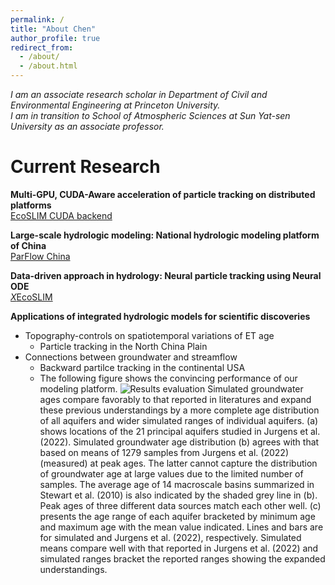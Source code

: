 ```yaml
---
permalink: /
title: "About Chen"
author_profile: true
redirect_from: 
  - /about/
  - /about.html
---
```

 
*I am an associate research scholar in Department of Civil and Environmental Engineering at Princeton University.  
I am in transition to School of Atmospheric Sciences at Sun Yat-sen University as an associate professor.*

Current Research
======
**Multi-GPU, CUDA-Aware acceleration of particle tracking on distributed platforms**  
[EcoSLIM CUDA backend](https://github.com/aureliayang/EcoSLIM_CONUS) 

**Large-scale hydrologic modeling: National hydrologic modeling platform of China**  
[ParFlow China](https://github.com/aureliayang/ParFlow-CONCN) 

**Data-driven approach in hydrology: Neural particle tracking using Neural ODE**  
[*X*EcoSLIM](https://github.com/aureliayang/XEcoSLIM)  

**Applications of integrated hydrologic models for scientific discoveries**  
* Topography-controls on spatiotemporal variations of ET age
  * Particle tracking in the North China Plain
* Connections between groundwater and streamflow
  * Backward partilce tracking in the continental USA  
  * The following figure shows the convincing performance of our modeling platform.
![Results evaluation](/images/particle_tracking_evaluation_Page.png)
Simulated groundwater ages compare favorably to that reported in literatures and expand these previous understandings by a more complete age distribution of all aquifers and wider simulated ranges of individual aquifers. (a) shows locations of the 21 principal aquifers studied in Jurgens et al. (2022). Simulated groundwater age distribution (b) agrees with that based on means of 1279 samples from Jurgens et al. (2022) (measured) at peak ages. The latter cannot capture the distribution of groundwater age at large values due to the limited number of samples. The average age of 14 macroscale basins summarized in Stewart et al. (2010) is also indicated by the shaded grey line in (b). Peak ages of three different data sources match each other well. (c) presents the age range of each aquifer bracketed by minimum age and maximum age with the mean value indicated. Lines and bars are for simulated and Jurgens et al. (2022), respectively. Simulated means compare well with that reported in Jurgens et al. (2022) and simulated ranges bracket the reported ranges showing the expanded understandings.

